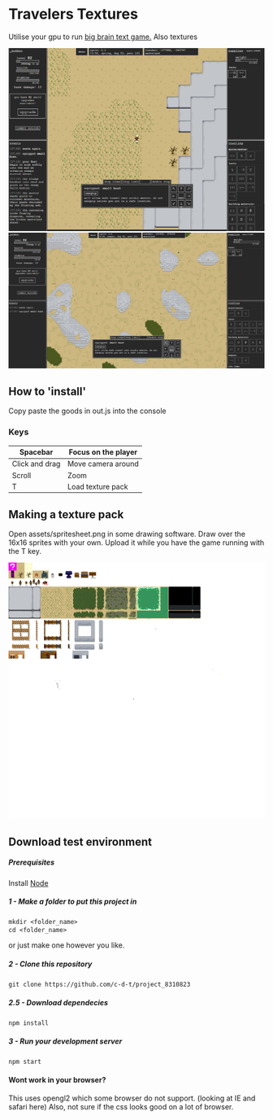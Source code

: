 # Travelers Textures

Utilise your gpu to run [big brain text game.](https://thetravelers.online/)
Also textures

<img src="./assets/bigzoop.png">
<img src="./assets/boooogpooc.png">

## How to 'install'
Copy paste the goods in out.js into the console

### Keys

| Spacebar       | Focus on the player |
|----------------|---------------------|
| Click and drag | Move camera around  |
| Scroll         | Zoom                |
| T              | Load texture pack   |

## Making a texture pack

Open assets/spritesheet.png in some drawing software.
Draw over the 16x16 sprites with your own.
Upload it while you have the game running with the T key.

<img src="./assets/spritesheet.png">

## Download test environment

##### Prerequisites

Install [Node](https://nodejs.org/)

##### 1 - Make a folder to put this project in
```
mkdir <folder_name>
cd <folder_name>
```
or just make one however you like.
##### 2 - Clone this repository
```
git clone https://github.com/c-d-t/project_8310823
```
##### 2.5 - Download dependecies
```
npm install
```
##### 3 - Run your development server
```
npm start
```

#### Wont work in your browser?

This uses opengl2 which some browser do not support. (looking at IE and safari here)
Also, not sure if the css looks good on a lot of browser.